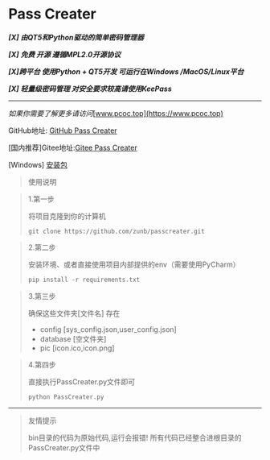 # Pass Creater  
***[X] 由QT5和Python驱动的简单密码管理器***

***[X] 免费 开源   遵循MPL2.0开源协议***

***[X]跨平台 使用Python + QT5开发 可运行在Windows /MacOS/Linux平台***

***[X] 轻量级密码管理  对安全要求较高请使用KeePass***

----------------------------

*如果你需要了解更多请访问*[www.pcoc.top](https://www.pcoc.top)



GitHub地址: [GitHub Pass Creater](https://github.com/zunb/passcreater)

[国内推荐]Gitee地址:[Gitee Pass Creater](https://gitee.com/zunb/PassCreater)

[Windows] [安装包](https://gitee.com/zunb/PassCreater/raw/master/build/Pass%20Creater%20Setup.exe)



>使用说明

>1.第一步
>
>将项目克隆到你的计算机 
>```
> git clone https://github.com/zunb/passcreater.git
> ```



> 2.第二步
>
> 安装环境、或者直接使用项目内部提供的env（需要使用PyCharm）
>
> ```python
> pip install -r requirements.txt
> ```



> 3.第三步
>
> 确保这些文件夹[文件名] 存在
>
> + config       [sys_config.json,user_config.json]
> + database [空文件夹]
> + pic            [icon.ico,icon.png]



> 4.第四步
>
> 直接执行PassCreater.py文件即可
>
> ```
> python PassCreater.py
> ```



-------------------------------------------

> 友情提示
>
> bin目录的代码为原始代码,运行会报错!   所有代码已经整合进根目录的PassCreater.py文件中